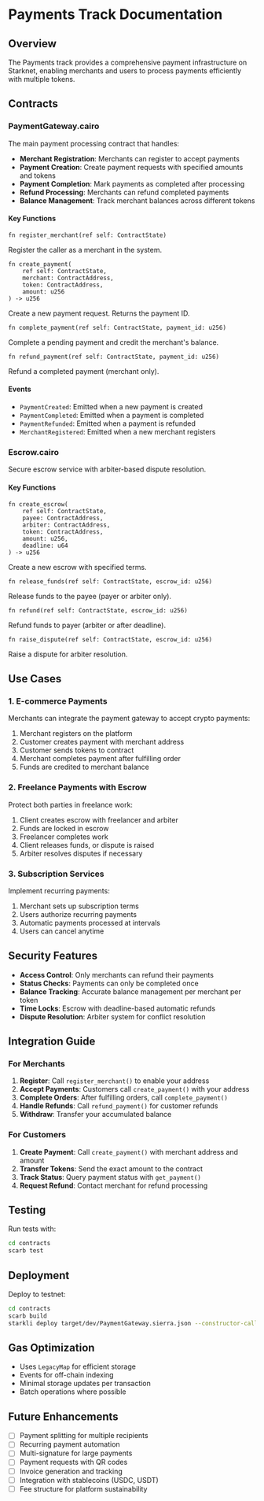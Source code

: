 # Payments Track Documentation

## Overview

The Payments track provides a comprehensive payment infrastructure on Starknet, enabling merchants and users to process payments efficiently with multiple tokens.

## Contracts

### PaymentGateway.cairo

The main payment processing contract that handles:

- **Merchant Registration**: Merchants can register to accept payments
- **Payment Creation**: Create payment requests with specified amounts and tokens
- **Payment Completion**: Mark payments as completed after processing
- **Refund Processing**: Merchants can refund completed payments
- **Balance Management**: Track merchant balances across different tokens

#### Key Functions

```cairo
fn register_merchant(ref self: ContractState)
```
Register the caller as a merchant in the system.

```cairo
fn create_payment(
    ref self: ContractState,
    merchant: ContractAddress,
    token: ContractAddress,
    amount: u256
) -> u256
```
Create a new payment request. Returns the payment ID.

```cairo
fn complete_payment(ref self: ContractState, payment_id: u256)
```
Complete a pending payment and credit the merchant's balance.

```cairo
fn refund_payment(ref self: ContractState, payment_id: u256)
```
Refund a completed payment (merchant only).

#### Events

- `PaymentCreated`: Emitted when a new payment is created
- `PaymentCompleted`: Emitted when a payment is completed
- `PaymentRefunded`: Emitted when a payment is refunded
- `MerchantRegistered`: Emitted when a new merchant registers

### Escrow.cairo

Secure escrow service with arbiter-based dispute resolution.

#### Key Functions

```cairo
fn create_escrow(
    ref self: ContractState,
    payee: ContractAddress,
    arbiter: ContractAddress,
    token: ContractAddress,
    amount: u256,
    deadline: u64
) -> u256
```
Create a new escrow with specified terms.

```cairo
fn release_funds(ref self: ContractState, escrow_id: u256)
```
Release funds to the payee (payer or arbiter only).

```cairo
fn refund(ref self: ContractState, escrow_id: u256)
```
Refund funds to payer (arbiter or after deadline).

```cairo
fn raise_dispute(ref self: ContractState, escrow_id: u256)
```
Raise a dispute for arbiter resolution.

## Use Cases

### 1. E-commerce Payments

Merchants can integrate the payment gateway to accept crypto payments:

1. Merchant registers on the platform
2. Customer creates payment with merchant address
3. Customer sends tokens to contract
4. Merchant completes payment after fulfilling order
5. Funds are credited to merchant balance

### 2. Freelance Payments with Escrow

Protect both parties in freelance work:

1. Client creates escrow with freelancer and arbiter
2. Funds are locked in escrow
3. Freelancer completes work
4. Client releases funds, or dispute is raised
5. Arbiter resolves disputes if necessary

### 3. Subscription Services

Implement recurring payments:

1. Merchant sets up subscription terms
2. Users authorize recurring payments
3. Automatic payments processed at intervals
4. Users can cancel anytime

## Security Features

- **Access Control**: Only merchants can refund their payments
- **Status Checks**: Payments can only be completed once
- **Balance Tracking**: Accurate balance management per merchant per token
- **Time Locks**: Escrow with deadline-based automatic refunds
- **Dispute Resolution**: Arbiter system for conflict resolution

## Integration Guide

### For Merchants

1. **Register**: Call `register_merchant()` to enable your address
2. **Accept Payments**: Customers call `create_payment()` with your address
3. **Complete Orders**: After fulfilling orders, call `complete_payment()`
4. **Handle Refunds**: Call `refund_payment()` for customer refunds
5. **Withdraw**: Transfer your accumulated balance

### For Customers

1. **Create Payment**: Call `create_payment()` with merchant address and amount
2. **Transfer Tokens**: Send the exact amount to the contract
3. **Track Status**: Query payment status with `get_payment()`
4. **Request Refund**: Contact merchant for refund processing

## Testing

Run tests with:

```bash
cd contracts
scarb test
```

## Deployment

Deploy to testnet:

```bash
cd contracts
scarb build
starkli deploy target/dev/PaymentGateway.sierra.json --constructor-calldata <owner>
```

## Gas Optimization

- Uses `LegacyMap` for efficient storage
- Events for off-chain indexing
- Minimal storage updates per transaction
- Batch operations where possible

## Future Enhancements

- [ ] Payment splitting for multiple recipients
- [ ] Recurring payment automation
- [ ] Multi-signature for large payments
- [ ] Payment requests with QR codes
- [ ] Invoice generation and tracking
- [ ] Integration with stablecoins (USDC, USDT)
- [ ] Fee structure for platform sustainability
